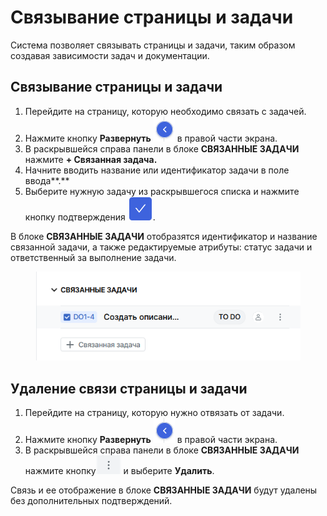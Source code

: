 # Связывание страницы и задачи

Система позволяет связывать страницы и задачи, таким образом создавая зависимости задач и документации.

## Связывание страницы и задачи

1. Перейдите на страницу, которую необходимо связать с задачей.
2. Нажмите кнопку **Развернуть** <img src="../../../.gitbook/assets/изображение (28).png" alt="" data-size="line"> в правой части экрана.
3. В раскрывшейся справа панели в блоке **СВЯЗАННЫЕ ЗАДАЧИ** нажмите **+ Связанная задача.**
4. Начните вводить название или идентификатор задачи в поле ввода**.**
5. Выберите нужную задачу из раскрывшегося списка и нажмите кнопку подтверждения <img src="../../../.gitbook/assets/изображение (108).png" alt="" data-size="line">.

В блоке **СВЯЗАННЫЕ ЗАДАЧИ** отобразятся идентификатор и название связанной задачи, а также редактируемые атрибуты: статус задачи и ответственный за выполнение задачи.

<figure><img src="../../../.gitbook/assets/изображение (4).png" alt=""><figcaption></figcaption></figure>

## Удаление связи страницы и задачи

1. Перейдите на страницу, которую нужно отвязать от задачи.
2. Нажмите кнопку **Развернуть** <img src="../../../.gitbook/assets/изображение (28).png" alt="" data-size="line"> в правой части экрана.&#x20;
3. В раскрывшейся справа панели в блоке **СВЯЗАННЫЕ ЗАДАЧИ** нажмите кнопку<img src="../../../.gitbook/assets/изображение (29).png" alt="" data-size="line"> и выберите **Удалить**.

Связь и ее отображение в блоке **СВЯЗАННЫЕ ЗАДАЧИ** будут удалены без дополнительных подтверждений.&#x20;

###


